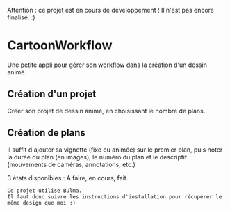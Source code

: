 Attention : ce projet est en cours de développement ! Il n'est pas encore finalisé. :)

# CartoonWorkflow

Une petite appli pour gérer son workflow dans la création d'un dessin animé.

## Création d'un projet

Créer son projet de dessin animé, en choisissant le nombre de plans.

## Création de plans

Il suffit d'ajouter sa vignette (fixe ou animée) sur le premier plan, puis noter la durée du plan (en images), le numéro du plan et le descriptif (mouvements de caméras, annotations, etc.)

3 états disponibles : A faire, en cours, fait.


    Ce projet utilise Bulma. 
    Il faut donc suivre les instructions d'installation pour récupérer le même design que moi :)
